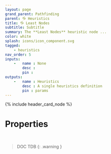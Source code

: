 ```yaml
---
layout: page
grand_parent: Pathfinding
parent: 🝰 Heuristics
title: 🝰 Least Nodes
subtitle: Subtitle
summary: The **Least Nodes** heuristic node ...
color: white
splash: icons/icon_component.svg
tagged: 
    - heuristics
nav_order: 5
inputs:
    -   name : None
        desc : 
        pin : 
outputs:
    -   name : Heuristics
        desc : A single heuristics definition
        pin : params
---
```


{% include header_card_node %}

# Properties
<br>

> DOC TDB
{: .warning }
